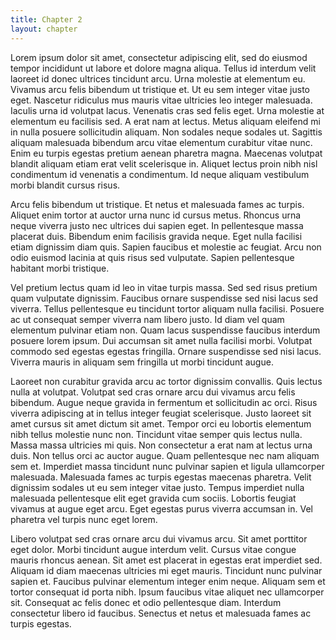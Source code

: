 ```yaml
---
title: Chapter 2
layout: chapter
---
```


Lorem ipsum dolor sit amet, consectetur adipiscing elit, sed do eiusmod tempor incididunt ut labore et dolore magna aliqua. Tellus id interdum velit laoreet id donec ultrices tincidunt arcu. Urna molestie at elementum eu. Vivamus arcu felis bibendum ut tristique et. Ut eu sem integer vitae justo eget. Nascetur ridiculus mus mauris vitae ultricies leo integer malesuada. Iaculis urna id volutpat lacus. Venenatis cras sed felis eget. Urna molestie at elementum eu facilisis sed. A erat nam at lectus. Metus aliquam eleifend mi in nulla posuere sollicitudin aliquam. Non sodales neque sodales ut. Sagittis aliquam malesuada bibendum arcu vitae elementum curabitur vitae nunc. Enim eu turpis egestas pretium aenean pharetra magna. Maecenas volutpat blandit aliquam etiam erat velit scelerisque in. Aliquet lectus proin nibh nisl condimentum id venenatis a condimentum. Id neque aliquam vestibulum morbi blandit cursus risus.

Arcu felis bibendum ut tristique. Et netus et malesuada fames ac turpis. Aliquet enim tortor at auctor urna nunc id cursus metus. Rhoncus urna neque viverra justo nec ultrices dui sapien eget. In pellentesque massa placerat duis. Bibendum enim facilisis gravida neque. Eget nulla facilisi etiam dignissim diam quis. Sapien faucibus et molestie ac feugiat. Arcu non odio euismod lacinia at quis risus sed vulputate. Sapien pellentesque habitant morbi tristique.

Vel pretium lectus quam id leo in vitae turpis massa. Sed sed risus pretium quam vulputate dignissim. Faucibus ornare suspendisse sed nisi lacus sed viverra. Tellus pellentesque eu tincidunt tortor aliquam nulla facilisi. Posuere ac ut consequat semper viverra nam libero justo. Id diam vel quam elementum pulvinar etiam non. Quam lacus suspendisse faucibus interdum posuere lorem ipsum. Dui accumsan sit amet nulla facilisi morbi. Volutpat commodo sed egestas egestas fringilla. Ornare suspendisse sed nisi lacus. Viverra mauris in aliquam sem fringilla ut morbi tincidunt augue.

Laoreet non curabitur gravida arcu ac tortor dignissim convallis. Quis lectus nulla at volutpat. Volutpat sed cras ornare arcu dui vivamus arcu felis bibendum. Augue neque gravida in fermentum et sollicitudin ac orci. Risus viverra adipiscing at in tellus integer feugiat scelerisque. Justo laoreet sit amet cursus sit amet dictum sit amet. Tempor orci eu lobortis elementum nibh tellus molestie nunc non. Tincidunt vitae semper quis lectus nulla. Massa massa ultricies mi quis. Non consectetur a erat nam at lectus urna duis. Non tellus orci ac auctor augue. Quam pellentesque nec nam aliquam sem et. Imperdiet massa tincidunt nunc pulvinar sapien et ligula ullamcorper malesuada. Malesuada fames ac turpis egestas maecenas pharetra. Velit dignissim sodales ut eu sem integer vitae justo. Tempus imperdiet nulla malesuada pellentesque elit eget gravida cum sociis. Lobortis feugiat vivamus at augue eget arcu. Eget egestas purus viverra accumsan in. Vel pharetra vel turpis nunc eget lorem.

Libero volutpat sed cras ornare arcu dui vivamus arcu. Sit amet porttitor eget dolor. Morbi tincidunt augue interdum velit. Cursus vitae congue mauris rhoncus aenean. Sit amet est placerat in egestas erat imperdiet sed. Aliquam id diam maecenas ultricies mi eget mauris. Tincidunt nunc pulvinar sapien et. Faucibus pulvinar elementum integer enim neque. Aliquam sem et tortor consequat id porta nibh. Ipsum faucibus vitae aliquet nec ullamcorper sit. Consequat ac felis donec et odio pellentesque diam. Interdum consectetur libero id faucibus. Senectus et netus et malesuada fames ac turpis egestas.
